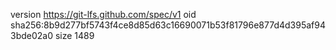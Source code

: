 version https://git-lfs.github.com/spec/v1
oid sha256:8b9d277bf5743f4ce8d85d63c16690071b53f81796e877d4d395af943bde02a0
size 1489
